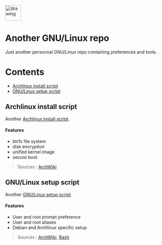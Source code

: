 <img src="https://upload.wikimedia.org/wikipedia/commons/thumb/5/53/GNU_and_Tux.svg/langfr-192px-GNU_and_Tux.svg.png" alt="drawing" width="50"/>

# Another GNU/Linux repo
Just another personnal GNU/Linux repo containing preferences and tools.


# Contents
- [Archlinux install script](https://github.com/criticalsool/gnu-linux/edit/main/README.md#archlinux-install-script)
- [GNU/Linux setup script](https://github.com/criticalsool/gnu-linux/edit/main/README.md#gnulinux-setup-script)


## Archlinux install script
Another [Archlinux install script](https://github.com/criticalsool/gnu-linux/blob/main/archinstall.bash).

#### Features
- btrfs file system
- disk encryption
- unified kernel image
- secure boot

> Sources : [ArchWiki](https://wiki.archlinux.org/title/Installation_guide)


## GNU/Linux setup script
Another [GNU/Linux setup script](https://github.com/criticalsool/gnu-linux/blob/main/setup.bash).

#### Features
- User and root prompt preference
- User and root aliases
- Debian and Archlinux specific setup

> Sources : [ArchWiki](https://wiki.archlinux.org/title/Bash), [Bash](https://www.gnu.org/software/bash/manual/bash.html)
